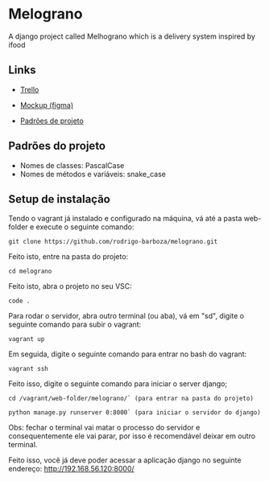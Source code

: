 # Melograno
A django project called Melhograno which is a delivery system inspired by ifood

## Links
- [Trello](https://trello.com/invite/projetosistemasdistribuidos2/ATTI9cdfb6bff6b7b7968c0b2e3e5af19485AF69AC37)

- [Mockup (figma)](https://www.figma.com/file/cRtzvhDKHlpHD0bp1EYQB0/Melograno-Project?node-id=0%3A1)

- [Padrões de projeto](https://ringed-viper-289.notion.site/Especifica-es-t-cnicas-para-Sistemas-Distribu-dos-c4140bd7b71b48b3982f6365a24a6cf2)

## Padrões do projeto
- Nomes de classes: PascalCase
- Nomes de métodos e variáveis: snake_case

## Setup de instalação
Tendo o vagrant já instalado e configurado na máquina, vá até a pasta web-folder e execute o seguinte comando:
```
git clone https://github.com/rodrigo-barboza/melograno.git
```

Feito isto, entre na pasta do projeto:
  ```
  cd melograno
  ```

Feito isto, abra o projeto no seu VSC:
  ```
  code .
  ```

Para rodar o servidor, abra outro terminal (ou aba), vá em "sd", digite o seguinte comando para subir o vagrant:
  ```
  vagrant up
  ```

Em seguida, digite o seguinte comando para entrar no bash do vagrant:
  ```
  vagrant ssh
  ```

Feito isso, digite o seguinte comando para iniciar o server django;
  ```
  cd /vagrant/web-folder/melograno/` (para entrar na pasta do projeto)
  ```
  ```
  python manage.py runserver 0:8000` (para iniciar o servidor do django)
  ```

Obs: fechar o terminal vai matar o processo do servidor e consequentemente ele vai parar, por isso é recomendável deixar em outro terminal.

Feito isso, você já deve poder acessar a aplicação django no seguinte endereço: http://192.168.56.120:8000/
